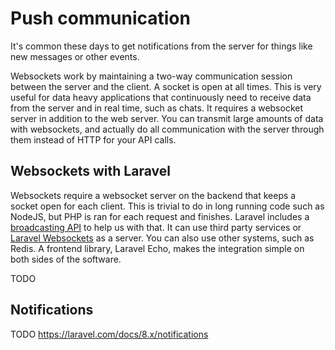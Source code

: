 # Push communication

It's common these days to get notifications from the server for things like new messages or other events.

Websockets work by maintaining a two-way communication session between the server and the client. A socket is open at all times. This is very useful for data heavy applications that continuously need to receive data from the server and in real time, such as chats. It requires a websocket server in addition to the web server. You can transmit large amounts of data with websockets, and actually do all communication with the server through them instead of HTTP for your API calls.

## Websockets with Laravel

Websockets require a websocket server on the backend that keeps a socket open for each client. This is trivial to do in long running code such as NodeJS, but PHP is ran for each request and finishes. Laravel includes a [broadcasting API](https://laravel.com/docs/8.x/broadcasting) to help us with that. It can use third party services or [Laravel Websockets](https://github.com/beyondcode/laravel-websockets) as a server. You can also use other systems, such as Redis. A frontend library, Laravel Echo, makes the integration simple on both sides of the software.

TODO

## Notifications

TODO
https://laravel.com/docs/8.x/notifications
